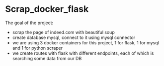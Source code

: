 # Scrap_docker_flask
The goal of the project:
- scrap the page of indeed.com with beautiful soup
- create database mysql, connect to it using mysql connector
- we are using 3 docker containers for this project, 1 for flask, 1 for mysql and 1 for python scraper
- we create routes with flask with different endpoints, each of which is searching some data from our DB

